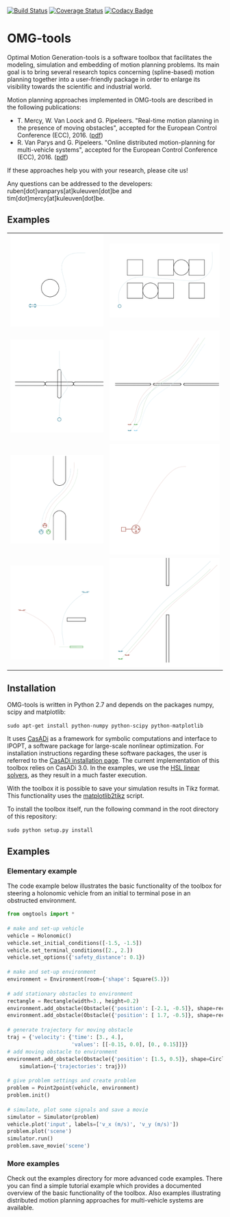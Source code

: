 [![Build Status](https://travis-ci.org/meco-group/omg-tools.svg?branch=master)](https://travis-ci.org/meco-group/omg-tools) [![Coverage Status](https://coveralls.io/repos/github/meco-group/omg-tools/badge.svg?branch=master)](https://coveralls.io/github/meco-group/omg-tools?branch=master)
[![Codacy Badge](https://api.codacy.com/project/badge/grade/a44dd52c358e4cd09b12585915738627)](https://www.codacy.com/app/joris-gillis42/omg-tools)

# OMG-tools
Optimal Motion Generation-tools is a software toolbox that facilitates the modeling, simulation and embedding of motion planning problems. Its main goal is to bring several research topics concerning (spline-based) motion planning together into a user-friendly package in order to enlarge its visibility towards the scientific and industrial world.

Motion planning approaches implemented in OMG-tools are described in the following publications:
* T. Mercy, W. Van Loock and G. Pipeleers. "Real-time motion planning in the presence of moving obstacles", accepted for the European Control Conference (ECC), 2016. ([pdf](https://lirias.kuleuven.be/bitstream/123456789/538718/1/TimMercy_2016_ECC.pdf))
* R. Van Parys and G. Pipeleers. "Online distributed motion-planning for multi-vehicle systems", accepted for the European Control Conference (ECC), 2016. ([pdf](https://lirias.kuleuven.be/bitstream/123456789/526758/3/RubenVanParys_2016_ECC.pdf))

If these approaches help you with your research, please cite us!

Any questions can be addressed to the developers: ruben[dot]vanparys[at]kuleuven[dot]be and tim[dot]mercy[at]kuleuven[dot]be.

## Examples
<table style="border: none; border-collapse: collapse;" border="0" cellspacing="0" cellpadding="0" width="100%" align="center">
<tr>
<td align="center" valign="center">
<img src="./doc/gifs/bicycle.gif" alt="Point-to-point motion of holonomic vehicle"/>
</td>
<td align="center" valign="center">
<img src="./doc/gifs/warehouse.gif" alt="Point-to-point motion of holonomic vehicle"/>
</td>
</tr>
<tr>
<td align="center" valign="center">
<img src="./doc/gifs/revolving_door.gif" alt="Point-to-point motion of holonomic vehicle"/>
</td>
<td align="center" valign="center">
<img src="./doc/gifs/formation_quad_rotatingwall.gif" alt="Point-to-point motion of holonomic vehicle"/>
</td>
</tr>
<tr>
<td align="center" valign="center">
<img src="./doc/gifs/formation_dubins.gif" alt="Point-to-point motion of holonomic vehicle"/>
</td>
<td align="center" valign="center">
<img src="./doc/gifs/trailer.gif" alt="Point-to-point motion of holonomic vehicle"/>
</td>
</tr>
<tr>
<td align="center" valign="center">
<img src="./doc/gifs/platform_landing.gif" alt="Point-to-point motion of holonomic vehicle"/>
</td>
<td align="center" valign="center">
<img src="./doc/gifs/formation_quad_ufo.gif" alt="Point-to-point motion of holonomic vehicle"/>
</td>
</tr>
</table>

## Installation
OMG-tools is written in Python 2.7 and depends on the packages numpy, scipy and matplotlib:

`sudo apt-get install python-numpy python-scipy python-matplotlib`

It uses [CasADi](http://casadi.org) as a framework for symbolic computations and interface to IPOPT, a software package for large-scale nonlinear optimization. For installation instructions regarding these software packages, the user is referred to the [CasADi installation page](http://install.casadi.org). The current implementation of this toolbox relies on CasADi 3.0. In the examples, we use the [HSL linear solvers](https://github.com/casadi/casadi/wiki/Obtaining-HSL), as they result in a much faster execution.

With the toolbox it is possible to save your simulation results in Tikz format. This functionality uses the [matplotlib2tikz](https://github.com/nschloe/matplotlib2tikz) script.

To install the toolbox itself, run the following command in the root directory of this repository:

`sudo python setup.py install`

## Examples
### Elementary example
The code example below illustrates the basic functionality of the toolbox for steering a holonomic vehicle from an initial to terminal pose in an obstructed environment.

```python
from omgtools import *

# make and set-up vehicle
vehicle = Holonomic()
vehicle.set_initial_conditions([-1.5, -1.5])
vehicle.set_terminal_conditions([2., 2.])
vehicle.set_options({'safety_distance': 0.1})

# make and set-up environment
environment = Environment(room={'shape': Square(5.)})

# add stationary obstacles to environment
rectangle = Rectangle(width=3., height=0.2)
environment.add_obstacle(Obstacle({'position': [-2.1, -0.5]}, shape=rectangle))
environment.add_obstacle(Obstacle({'position': [ 1.7, -0.5]}, shape=rectangle))

# generate trajectory for moving obstacle
traj = {'velocity': {'time': [3., 4.],
                     'values': [[-0.15, 0.0], [0., 0.15]]}}
# add moving obstacle to environment
environment.add_obstacle(Obstacle({'position': [1.5, 0.5]}, shape=Circle(0.4),
    simulation={'trajectories': traj}))

# give problem settings and create problem
problem = Point2point(vehicle, environment)
problem.init()

# simulate, plot some signals and save a movie
simulator = Simulator(problem)
vehicle.plot('input', labels=['v_x (m/s)', 'v_y (m/s)'])
problem.plot('scene')
simulator.run()
problem.save_movie('scene')
```

### More examples
Check out the examples directory for more advanced code examples. There you can find a simple tutorial example which provides a documented overview of the basic functionality of the toolbox. Also examples illustrating distributed motion planning approaches for multi-vehicle systems are available.

